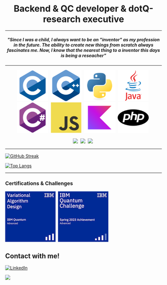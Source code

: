 <h1 align="center">Backend & QC developer & dotQ-research executive</h1>

---
 
<h5 align='center'><i>"Since I was a child, I always want to be an "inventor" as my profession in the future. The ability to create new things from scratch always fascinates me. Now, I know that the nearest thing to a inventor this days is being a reseacher"</i></h5>
 
---

<div align="center">
<img src="https://github.com/devicons/devicon/blob/master/icons/c/c-original.svg" width="100" height="100"/>&nbsp;
<img src="https://github.com/devicons/devicon/blob/master/icons/cplusplus/cplusplus-original.svg" width="100"/>&nbsp;
<img src="https://github.com/devicons/devicon/blob/master/icons/python/python-original.svg" width="100"/>&nbsp;
<img src="https://github.com/devicons/devicon/blob/master/icons/java/java-original-wordmark.svg" width="100"/>&nbsp;
<img src="https://github.com/devicons/devicon/blob/master/icons/csharp/csharp-original.svg" width="100"/>&nbsp;
<img src="https://github.com/devicons/devicon/blob/master/icons/javascript/javascript-original.svg" width="100"/>&nbsp;
<img src="https://github.com/devicons/devicon/blob/master/icons/kotlin/kotlin-original.svg" width="100"/>&nbsp;
<img src="https://github.com/devicons/devicon/blob/master/icons/php/php-plain.svg" width="100"/>&nbsp;

<img src="https://upload.wikimedia.org/wikipedia/commons/thumb/5/51/Qiskit-Logo.svg/1200px-Qiskit-Logo.svg.png" width="100"/>&nbsp;
<img src="https://encrypted-tbn0.gstatic.com/images?q=tbn:ANd9GcQbHuxKIeZyCaG4C8MEfTC1gDTptSxhgerq7A&usqp=CAU" width="100"/>&nbsp;
<img src="https://repository-images.githubusercontent.com/114306758/2566b800-6601-11e9-9f2d-36d3354da949" height="100"/>&nbsp;

</div>

---

[![GitHub Streak](http://github-readme-streak-stats.herokuapp.com?user=EnriqueAnguianoVara)](https://git.io/streak-stats)

[![Top Langs](https://github-readme-stats.vercel.app/api/top-langs/?username=EnriqueAnguianoVara)](https://github.com/anuraghazra/github-readme-stats)

---
### Certifications & Challenges

<img src="./credly/variational-algorithm-design.png"/>&nbsp;
<img src="./credly/ibm-quantum-challenge-spring-2023-achievement.png"/>&nbsp;




## Contact with me!
[![LinkedIn](https://img.shields.io/badge/LinkedIn-%230077B5.svg?logo=linkedin&logoColor=white)](https://linkedin.com/in/www.linkedin.com/in/enrique-anguiano-vara-6ba44625b) 




[![](https://visitcount.itsvg.in/api?id=EnriqueAnguianoVara&icon=0&color=0)](https://visitcount.itsvg.in)
